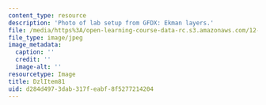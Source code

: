 ```yaml
---
content_type: resource
description: 'Photo of lab setup from GFDX: Ekman layers.'
file: /media/https%3A/open-learning-course-data-rc.s3.amazonaws.com/12-003-atmosphere-ocean-and-climate-dynamics-fall-2008/d284d4973dab317feabf8f5277214204_DzlItem81.jpg
file_type: image/jpeg
image_metadata:
  caption: ''
  credit: ''
  image-alt: ''
resourcetype: Image
title: DzlItem81
uid: d284d497-3dab-317f-eabf-8f5277214204
---
```

